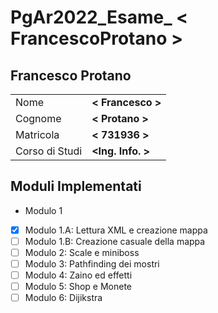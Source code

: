 # PgAr2022_Esame_ < FrancescoProtano >
## Francesco Protano
 |                |                   |
 | -------------- | ----------------  |
 | Nome           | **< Francesco >** |
 | Cognome        | **< Protano >**   |
 | Matricola      | **< 731936 >**    |
 | Corso di Studi | **<Ing. Info. >** |

 ## Moduli Implementati

 <!-- Spuntare con una ’X’ i moduli implementati -->
 - Modulo 1
 - [X] Modulo 1.A: Lettura XML e creazione mappa
 - [ ] Modulo 1.B: Creazione casuale della mappa
 - [ ] Modulo 2: Scale e miniboss
 - [ ] Modulo 3: Pathfinding dei mostri
 - [ ] Modulo 4: Zaino ed effetti
 - [ ] Modulo 5: Shop e Monete
 - [ ] Modulo 6: Dijikstra
